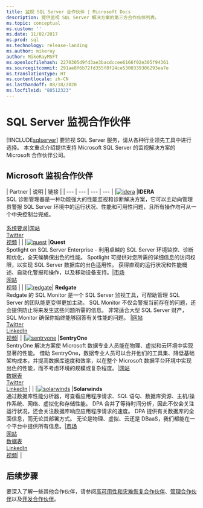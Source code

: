 ```yaml
---
title: 监视 SQL Server 合作伙伴 | Microsoft Docs
description: 提供监视 SQL Server 解决方案的第三方合作伙伴列表。
ms.topic: conceptual
ms.custom: ''
ms.date: 11/02/2017
ms.prod: sql
ms.technology: release-landing
ms.author: mikeray
author: MikeRayMSFT
ms.openlocfilehash: 2270305d9fd3ae3bacdccee6166f02e305f94361
ms.sourcegitcommit: 291ae8f6b72fd355f8f24ce5300339306293ea7e
ms.translationtype: HT
ms.contentlocale: zh-CN
ms.lasthandoff: 08/18/2020
ms.locfileid: "88512323"
---
```

# <a name="sql-server-monitoring-partners"></a>SQL Server 监视合作伙伴
[!INCLUDE[sqlserver](../includes/applies-to-version/sqlserver.md)]
要监视 SQL Server 服务，请从各种行业领先工具中进行选择。 本文重点介绍提供支持 Microsoft SQL Server 的监视解决方案的 Microsoft 合作伙伴公司。

## <a name="microsoft-monitoring-partners"></a>Microsoft 监视合作伙伴

| Partner | 说明 | 链接 |
| --- | --- | --- | --- |
|[![idera][1]][idera_website] |**IDERA**<br>SQL 诊断管理器是一种功能强大的性能监视和诊断解决方案，它可以主动向管理员警报 SQL Server 环境中的运行状况、性能和可用性问题，且所有操作均可从一个中央控制台完成。<br><br>[系统要求][idera_requirements]|<!--[Marketplace][idera_marketplace]<br>-->[网站][idera_website]<br>[Twitter][idera_twitter]<br>[视频][idera_youtube] | |
|[![quest][3]][quest_website] |**Quest**<br>Spotlight on SQL Server Enterprise - 利用卓越的 SQL Server 环境监控、诊断和优化，全天候确保出色的性能。 Spotlight 可提供对您所需的详细信息的访问权限，以实现 SQL Server 数据库的出色适用性。 获得直观的运行状况和性能概述、自动化警报和操作，以及移动设备支持。|[市场][quest_marketplace]<br>[网站][quest_website]<br>[视频][quest_video] | |
|[![redgate][4]][redgate_website]| **Redgate**<br>Redgate 的 SQL Monitor 是一个 SQL Server 监视工具，可帮助管理 SQL Server 的团队能更变得更加主动。 SQL Monitor 不仅会警报当前存在的问题，还会提供防止将来发生这些问题所需的信息。 非常适合大型 SQL Server 财产，SQL Monitor 确保你始终能够回答有关性能的问题。 |[网站][redgate_website]<br>[Twitter][redgate_twitter]<br>[LinkedIn][redgate_linkedin] <br>[视频][redgate_video]| |
|[![sentryone][2]][sentryone_website] |**SentryOne**<br>SentryOne 解决方案使 Microsoft 数据专业人员能在物理、虚拟和云环境中实现显著的性能。 借助 SentryOne，数据专业人员可以合并他们的工具集、降低基础架构成本，并提高数据库速度和效率，以在整个 Microsoft 数据平台环境中实现出色的性能，而不考虑环境的规模或复杂程度。|<!--[Marketplace][idera_marketplace]<br>-->[网站][sentryone_website]<br>[数据表][sentryone_datasheet]<br>[Twitter][sentryone_twitter]<br>[LinkedIn][sentryone_linkedin] | |
|[![solarwinds][5]][solarwinds_website] |**Solarwinds**<br>通过数据库性能分析器，可查看应用程序请求、SQL 语句、数据库资源、主机/操作系统、网络、虚拟化和存储性能。 DPA 合并了等待时间分析，因此不仅会关注运行状况，还会关注数据库响应应用程序请求的速度。 DPA 提供有关数据库的全面信息，而无论其部署方式。 无论是物理、虚拟、云还是 DBaaS，我们都能在一个平台中提供所有信息。|[市场][solarwinds_marketplace]<br>[网站][solarwinds_website]<br>[数据表][solarwinds_datasheet]<br>[LinkedIn][solarwinds_linkedin]<br>[视频][solarwinds_video]| |



## <a name="next-steps"></a>后续步骤
要深入了解一些其他合作伙伴，请参阅[高可用性和灾难恢复合作伙伴][hadr_partners]、[管理合作伙伴][management_partners]以及[开发合作伙伴][dev_partners]。

<!--Image references-->
[1]: ./media/partner-hadr-sql-server/idera-logo.png
[2]: ./media/partner-hadr-sql-server/sentryone.png
[3]: ./media/partner-hadr-sql-server/quest.png
[4]: ./media/partner-hadr-sql-server/redgate.png
[5]: ./media/partner-hadr-sql-server/solarwinds.png

<!--Article links-->
[hadr_partners]: ./partner-hadr-sql-server.md
[management_partners]: ./partner-management-sql-server.md
[dev_partners]: ./partner-dev-sql-server.md

<!--Website links -->

[idera_website]:https://www.idera.com/productssolutions/sqlserver/sqldiagnosticmanager
[sentryone_website]:https://www.sentryone.com
[quest_website]:https://www.quest.com/products/spotlight-on-sql-server-enterprise
[redgate_website]:https://www.red-gate.com/products/dba/sql-monitor/
[solarwinds_website]:https://www.solarwinds.com/database-performance-analyzer
<!--Get Started Links-->

<!--Datasheet Links-->
[sentryone_datasheet]:https://www.sentryone.com/products/sentryone-platform/database-performance-monitoring
[solarwinds_datasheet]:https://www.solarwinds.com/-/media/solarwinds/swdcv2/licensed-products/database-performance-analyzer-sql-server/resources/datasheets/dpa-datasheet-sql-server.ashx

<!--Marketplace Links -->
<!----Not available[idera_marketplace]:https://azure.microsoft.com/marketplace/-->  

[quest_marketplace]:https://azuremarketplace.microsoft.com/marketplace/apps/quest.spotlightcloud?tab=Overview
[solarwinds_marketplace]:https://azuremarketplace.microsoft.com/marketplace/apps/solarwinds.solarwinds-database-performance-analyzer

<!--Press links-->
<!--[idera_press]:-->

<!--Video links-->
[idera_youtube]:https://www.idera.com/resourcecentral/videos/an-overview-of-sql-diagnostic-manager
[quest_video]:https://www.quest.com/webcast-ondemand/optimizing-and-tuning-sql-server8122701/
[redgate_video]:https://youtu.be/EYCLM9hTyME 
[solarwinds_video]:https://www.solarwinds.com/resources/video/database-performance-analyzer-overview

<!--Twitter links-->
[idera_twitter]:https://twitter.com/Idera_Software
[sentryone_twitter]:https://twitter.com/sentryone
[redgate_twitter]:https://twitter.com/redgate

<!--Supported Systems-->
[idera_requirements]:https://www.idera.com/productssolutions/sqlserver/sqldiagnosticmanager/systemrequirements

<!--LinkedIn-->
[sentryone_linkedin]:https://www.linkedin.com/company/sentryone
[redgate_linkedin]:https://www.linkedin.com/company/red-gate-software/
[solarwinds_linkedin]:https://linkedin.com/showcase/solarwinds-database-performance
